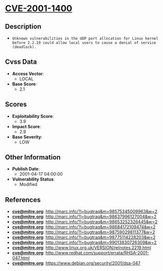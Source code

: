 
# [CVE-2001-1400](https://cve.mitre.org/cgi-bin/cvename.cgi?name=CVE-2001-1400)

## Description

- `Unknown vulnerabilities in the UDP port allocation for Linux kernel before 2.2.19 could allow local users to cause a denial of service (deadlock).`

## Cvss Data

- **Access Vector**:
  - LOCAL
- **Base Score**:
  - 2.1

## Scores

- **Exploitability Score**:
  - 3.9
- **Impact Score**:
  - 2.9
- **Base Severity**:
  - LOW

## Other Information

- **Publish Date**:
  - 2001-04-17 04:00:00
- **Vulnerability Status**:
  - Modified

## References

- **cve@mitre.org**: http://marc.info/?l=bugtraq&m=98575345009963&w=2
- **cve@mitre.org**: http://marc.info/?l=bugtraq&m=98637996127004&w=2
- **cve@mitre.org**: http://marc.info/?l=bugtraq&m=98653252326445&w=2
- **cve@mitre.org**: http://marc.info/?l=bugtraq&m=98684172109474&w=2
- **cve@mitre.org**: http://marc.info/?l=bugtraq&m=98759029811377&w=2
- **cve@mitre.org**: http://marc.info/?l=bugtraq&m=98775114228203&w=2
- **cve@mitre.org**: http://marc.info/?l=bugtraq&m=99013830726309&w=2
- **cve@mitre.org**: http://www.linux.org.uk/VERSION/relnotes.2219.html
- **cve@mitre.org**: http://www.redhat.com/support/errata/RHSA-2001-047.html
- **cve@mitre.org**: https://www.debian.org/security/2001/dsa-047
